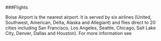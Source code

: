 ###Flights

Boise Airport is the nearest airport. It is served by six airlines (United, Southwest, American, Delta, Alaska and Allegiant)
and flies direct to 20 cities including San Francisco, Los Angeles, Seattle, Chicago, Salt Lake City, Denver, Dallas and 
Houston). For more information see 
